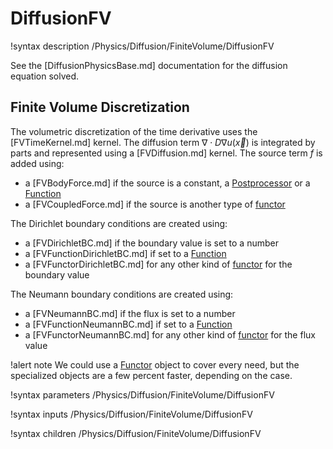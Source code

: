 # DiffusionFV

!syntax description /Physics/Diffusion/FiniteVolume/DiffusionFV

See the [DiffusionPhysicsBase.md] documentation for the diffusion equation solved.

## Finite Volume Discretization

The volumetric discretization of the time derivative uses the [FVTimeKernel.md] kernel.
The diffusion term $\nabla \cdot D \nabla u(\vec{x})$ is integrated by parts and represented using a [FVDiffusion.md] kernel.
The source term $f$ is added using:

- a [FVBodyForce.md] if the source is a constant, a [Postprocessor](syntax/Postprocessors/index.md) or a [Function](syntax/Functions/index.md)
- a [FVCoupledForce.md] if the source is another type of [functor](syntax/Functors/index.md)


The Dirichlet boundary conditions are created using:

- a [FVDirichletBC.md] if the boundary value is set to a number
- a [FVFunctionDirichletBC.md] if set to a [Function](syntax/Functions/index.md)
- a [FVFunctorDirichletBC.md] for any other kind of [functor](syntax/Functors/index.md) for the boundary value


The Neumann boundary conditions are created using:

- a [FVNeumannBC.md] if the flux is set to a number
- a [FVFunctionNeumannBC.md] if set to a [Function](syntax/Functions/index.md)
- a [FVFunctorNeumannBC.md] for any other kind of [functor](syntax/Functors/index.md) for the flux value


!alert note
We could use a [Functor](syntax/Functors/index.md) object to cover every need, but the specialized objects
are a few percent faster, depending on the case.

!syntax parameters /Physics/Diffusion/FiniteVolume/DiffusionFV

!syntax inputs /Physics/Diffusion/FiniteVolume/DiffusionFV

!syntax children /Physics/Diffusion/FiniteVolume/DiffusionFV
